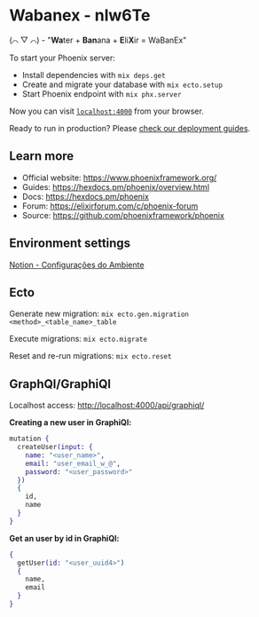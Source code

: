 # Wabanex - nlw6Te

(⌒ ▽ ⌒) - "**Wa**ter + **Ban**ana + **E**li**X**ir = WaBanEx"

To start your Phoenix server:

  * Install dependencies with `mix deps.get`
  * Create and migrate your database with `mix ecto.setup`
  * Start Phoenix endpoint with `mix phx.server`

Now you can visit [`localhost:4000`](http://localhost:4000) from your browser.

Ready to run in production? Please [check our deployment guides](https://hexdocs.pm/phoenix/deployment.html).

## Learn more

  * Official website: https://www.phoenixframework.org/
  * Guides: https://hexdocs.pm/phoenix/overview.html
  * Docs: https://hexdocs.pm/phoenix
  * Forum: https://elixirforum.com/c/phoenix-forum
  * Source: https://github.com/phoenixframework/phoenix

## Environment settings

[Notion - Configurações do Ambiente](https://www.notion.so/Mission-Elixir-e2036a66a5784f0e94e564c6dd19fc10)

## Ecto

Generate new migration: `mix ecto.gen.migration <method>_<table_name>_table`

Execute migrations: `mix ecto.migrate`

Reset and re-run migrations: `mix ecto.reset`

## GraphQl/GraphiQl

Localhost access: [http://localhost:4000/api/graphiql/](http://localhost:4000/api/graphiql/)

**Creating a new user in GraphiQl:**

```elixir
mutation {
  createUser(input: {
    name: "<user_name>",
    email: "user_email_w_@",
    password: "<user_password>"
  })
  {
    id, 
    name
  }
}
```

**Get an user by id in GraphiQl:**

```elixir
{
  getUser(id: "<user_uuid4>")
  {
    name,
    email
  }
}
```

